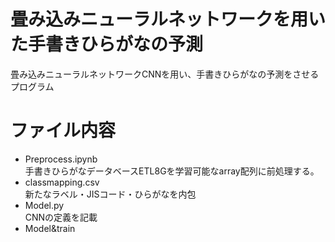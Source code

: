 # 畳み込みニューラルネットワークを用いた手書きひらがなの予測

畳み込みニューラルネットワークCNNを用い、手書きひらがなの予測をさせるプログラム

# ファイル内容  
* Preprocess.ipynb  
    手書きひらがなデータベースETL8Gを学習可能なarray配列に前処理する。
* classmapping.csv  
    新たなラベル・JISコード・ひらがなを内包
* Model.py  
   CNNの定義を記載
* Model&train  
  
